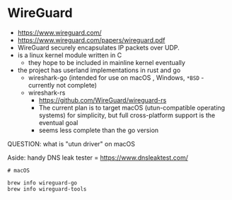 # WireGuard

- https://www.wireguard.com/
- https://www.wireguard.com/papers/wireguard.pdf
- WireGuard securely encapsulates IP packets over UDP.
- is a linux kernel module written in C
    - they hope to be included in mainline kernel eventually
- the project has userland implementations in rust and go
    - wireshark-go (intended for use on macOS , Windows, `*BSD` - currently not
      complete)
    - wireshark-rs
        - https://github.com/WireGuard/wireguard-rs
        - The current plan is to target macOS (utun-compatible operating
          systems) for simplicity, but full cross-platform support is the
          eventual goal
        - seems less complete than the go version

QUESTION: what is "utun driver" on macOS

Aside: handy DNS leak tester = https://www.dnsleaktest.com/

```
# macOS

brew info wireguard-go
brew info wireguard-tools
```
